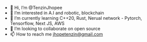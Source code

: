- 👋 Hi, I’m @TenzinJhopee
- 👀 I’m interested in A.I and robotic, blockchain
- 🌱 I’m currently learning C++20, Rust, Nerual network - Pytorch, Tensorflow, Next JS, AWS
- 💞️ I’m looking to collaborate on open source
- 📫 How to reach me jhopetenzin@gmail.com

<!---
TenzinJhopee/TenzinJhopee is a ✨ special ✨ repository because its `README.md` (this file) appears on your GitHub profile.
You can click the Preview link to take a look at your changes.
--->
